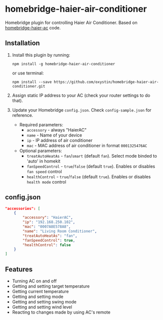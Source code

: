 # homebridge-haier-air-conditioner

Homebridge plugin for controlling Haier Air Conditioner. Based on [homebridge-haier-ac](https://github.com/bstuff/haier-ac-remote/tree/master/packages/homebridge-haier-ac) code.

## Installation

1. Install this plugin by running:
    ```
    npm install -g homebridge-haier-air-conditioner
    ```
    or use terminal:

    ```
    npm install --save https://github.com/oxystin/homebridge-haier-air-conditioner.git
    ```
2. Assign static IP address to your AC (check your router settings to do that).
3. Update your Homebridge `config.json`. Check `config-sample.json` for reference.
    - Required parameters:
        - `accessory` - always "HaierAC"
        - `name` - Name of your device
        - `ip` - IP address of air conditioner
        - `mac` - MAC address of air conditioner in format `0001325476AC`
    - Optional parameters:
        - `treatAutoHeatAs` - `fan`/`smart` (default `fan`). Select mode binded to 'auto' in homekit
        - `fanSpeedControl` - `true`/`false` (default `true`). Enables or disables `fan speed` control
        - `healthControl` - `true`/`false` (default `true`). Enables or disables `health mode` control

## config.json

```json
"accessories": [
    {
        "accessory": "HaierAC",
        "ip": "192.168.250.102",
        "mac": "0007A8E578A8",
        "name": "Living Room Conditioner",
        "treatAutoHeatAs": "fan",
        "fanSpeedControl": true,
        "healthControl": false
    }
]
```

## Features

- Turning AC on and off
- Getting and setting target temperature
- Getting current temperature
- Getting and setting mode
- Getting and setting swing mode
- Getting and setting wind level
- Reacting to changes made by using AC's remote
